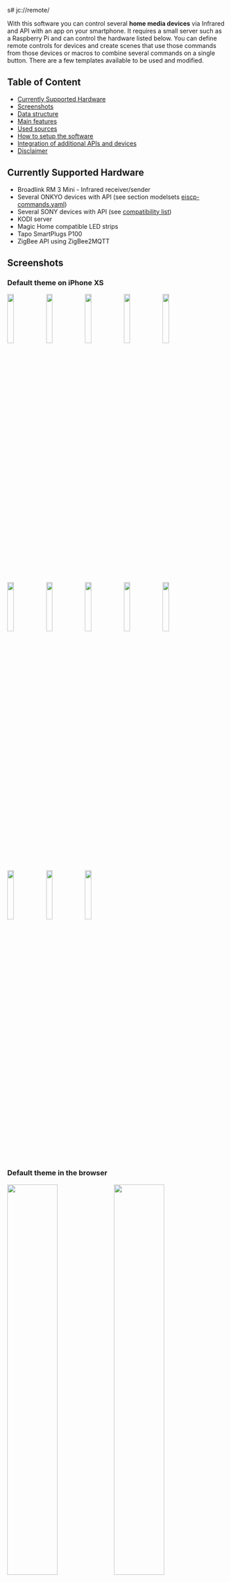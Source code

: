 s# jc://remote/

With this software you can control several **home media devices** via Infrared and API with an app on your smartphone.
It requires a small server such as a Raspberry Pi and can control the hardware listed below. 
You can define remote controls for devices and create scenes that use those commands from 
those devices or macros to combine several commands on a single button. 
There are a few templates available to be used and modified.

## Table of Content

- [Currently Supported Hardware](#supported-hardware)
- [Screenshots](#screenshots)
- [Data structure](#data-structure)
- [Main features](#main-feature)
- [Used sources](#used-sources)
- [How to setup the software](#how-to-setup-the-software)
- [Integration of additional APIs and devices](#integration-of-additional-apis-and-devices)
- [Disclaimer](#disclaimer)


## Currently Supported Hardware

* Broadlink RM 3 Mini - Infrared receiver/sender
* Several ONKYO devices with API (see section modelsets [eiscp-commands.yaml](https://github.com/miracle2k/onkyo-eiscp/blob/master/eiscp-commands.yaml))
* Several SONY devices with API (see [compatibility list](https://github.com/alexmohr/sonyapilib#compatibility-list))
* KODI server
* Magic Home compatible LED strips 
* Tapo SmartPlugs P100
* ZigBee API using ZigBee2MQTT

## Screenshots

### Default theme on iPhone XS

<img src="./docs/remote_iphone_default_01.PNG" width="17%"> <img 
src="./docs/remote_iphone_default_02.PNG" width="17%"> <img 
src="./docs/remote_iphone_default_03.PNG" width="17%"> <img 
src="./docs/remote_iphone_default_04.PNG" width="17%"> <img 
src="./docs/remote_iphone_15.PNG" width="17%"> <img 
src="./docs/remote_iphone_14.PNG" width="17%"> <img 
src="./docs/remote_iphone_default_05.PNG" width="17%"> <img 
src="./docs/remote_iphone_default_06.PNG" width="17%"> <img 
src="./docs/remote_iphone_default_07.PNG" width="17%"> <img 
src="./docs/remote_iphone_default_08.PNG" width="17%"> <img 
src="./docs/remote_iphone_default_09.PNG" width="17%"> <img 
src="./docs/remote_iphone_default_10.PNG" width="17%"> <img 
src="./docs/remote_iphone_default_11.PNG" width="17%"> 

### Default theme in the browser

<img src="./docs/remote_browser_01.png" width="48%"> <img src="./docs/remote_browser_03.png" width="48%">

### Dark theme on iPhone XS

<img src="./docs/remote_iphone_01.PNG" width="17%"> <img src="./docs/remote_iphone_11.PNG" width="17%"> <img 
src="./docs/remote_iphone_02.PNG" width="17%"> <img src="./docs/remote_iphone_03.PNG" width="17%"> <img 
src="./docs/remote_iphone_05.PNG" width="17%"> <img src="./docs/remote_iphone_04.PNG" width="17%"> <img 
src="./docs/remote_iphone_07.PNG" width="17%"> <img src="./docs/remote_iphone_06.PNG" width="17%"><img 
src="./docs/remote_iphone_09.PNG" width="17%"> <img src="./docs/remote_iphone_08.PNG" width="17%">

### Information and Settings on iPhone XS

<img src="./docs/remote_iphone_16.PNG" width="17%"> <img src="./docs/remote_iphone_17.PNG" width="17%"> <img 
src="./docs/remote_iphone_18.PNG" width="17%">

### Edit mode on iPhone XS

<img src="./docs/remote_edit_iphone_01.PNG" width="17%"> <img src="./docs/remote_edit_iphone_02.PNG" width="17%"> <img 
src="./docs/remote_edit_iphone_03.PNG" width="17%"> <img src="./docs/remote_edit_iphone_04.PNG" width="17%"> <img 
src="./docs/remote_edit_iphone_05.PNG" width="17%"> <img src="./docs/remote_edit_iphone_06.PNG" width="17%"> <img 
src="./docs/remote_edit_iphone_07.PNG" width="17%"> 


### Edit mode in the browser

<img src="./docs/remote_browser_edit_01.png" width="48%"> <img src="./docs/remote_browser_edit_02.png" width="48%"> <img 
src="./docs/remote_browser_edit_03.png" width="48%">

## Data structure

* [Description of data and configuration files](data/README.md)

## Main features

### App v3.0 / Server v3.0 (in progress)

* integration of ZigBee interface (using a Zigbee USB Dongle): Smart Plug + RGB+CCT Bulb 
* schedule events (device commands and macros)
* improved API configuration and other settings via app

### App v2.9 / Server v2.3

* directly view and execute API commands for devices in edit mode
* edit interface configuration via app
* activate and deactivate interfaces
* simplify server configuration (.env), code and REST api refactoring, improve logging
* started implementation of ZigBee2MQTT

**Note:** The data structure changed: recreate the _00_interface.json_ files by coping them from the 
folder [_sample/devices](data/_sample/devices) to the productive folders.

### App v2.8 / Server v2.1

* toggles to switch on and off devices
* power toggles in scene remotes to switch on/off a power socket for the scene
* optimized UX for editing mode
* moved scene macro editing to the scene remotes
* define automatic "switch off time" for IR devices in config files

### App v2.7 / Server v2.0

* add remote control for LED strips compatible with MagicHome
* add remote control for Tapo SmartPlugs
* add slider and color-picker for remotes
* stabilize API connections
* optimize logging and add error handling for JSON files

### App v2.6 / Server v1.9

* send text input to API for KODI API
* integrate jc://modules/ as sub-module
* integrate jc://app-framework / as sub-module
* Optimize data structure (sample data files, productive files ignored by git)

### App v2.5 / Server v1.9

* add/edit/delete device remote controls via web-client
* add/edit/delete scene remote controls via web-client
* edit remote layouts including preview in the browser
* API for Sony devices (sonyapilib)
* optimized UI (e.g. menu)

### App v2.4 / Server v1.8

* stabled app and API connection incl. better performance
* integrated volume slider
* smaller UI optimizations
* start script including update from GitHub
* cleaned up code

### App v2.3 / Server v1.7

* control devices via API (Onkyo-API, KODI)
* create and edit remote controls for devices (initial)
* record IR commands for devices
* record status for devices controlled via IR (not a direct API)
* read information for devices via API
* light / dark theme based on device preset (Safari)
* basic automatic tests (check data format, check server API requests, check Onkyo-API)
* docker environment for app and server incl. central configuration for multiple stages
* definition of devices and scenes based on a set of JSON files

### App & Server v1.x

* remote control for devices
* remote control for scenes incl. macros
* control devices via IR sender/receiver (Broadlink RM3 Mini)

## Used sources

Many thanks to the authors ...
  
* [BlackBeanControl](https://github.com/davorf/BlackBeanControl)
* [eiscp-onkyo](https://github.com/miracle2k/onkyo-eiscp)
* [KodiJson](https://github.com/jcsaaddupuy/python-kodijson)
* [SonyApiLib](https://https://github.com/alexmohr/sonyapilib)
* [MagicHome API](https://github.com/adamkempenich/magichome-python)
* [PyP100 API](https://github.com/fishbigger/TapoP100)
* Free icons and images: https://icon-icons.com/, https://www.freeicons.io/, https://www.flaticon.com/, https://icons8.com/, https://unsplash.com/

Own included modules:

* [jc://modules/](https://github.com/jc-prg/modules)
* [jc://app-framework/](https://github.com/jc-prg/app-framework)


## How to setup the software

### Prerequisites

In order to use jc://remote/ as it is, the following software must be installed:

1. git
2. docker, docker-compose


### How to install, configure and run the software

1. Clone this repository and the modules

    ```bash
    $ git clone https://github.com/jc-prg/remote.git
    $ git submodule update --init
    $ cd remote
    ```

2. Create configuration: [sample.env](./sample.env)

    ```bash
    $ cp sample.env .env
    $ nano .env              # modify configuration for your needs
    ```

3. Install sample remote controls

    ```bash
    $ cd data/_sample
    $ ./install-config
    $ cd ../..
    ```

4. Build and start via docker-compose ..

    ```bash
    $ docker-compose build
    $ sudo ./start start
    ```

5. Open in browser depending on your settings, e.g., http://localhost:81/

6. To start automatically add the following line to your /etc/rc.local

    ```bash
    /<your_path_to_remote>/start start
    ```

7. Update from Github (works, if configuration file has not changed)

    ```bash
    $ sudo ./start update
    ```

8. Additional options are available in the start script

    ```bash
    $ sudo ./start update
    ```

## Integration of additional APIs and devices

Additional APIs can be added with a little effort if an API source written in Python is available. 
Find additional information [how to integrate APIs here](server/interfaces/README.md).

## Disclaimer

This is a private crafting project. Feel free to try out and improve ... and stay tuned.

